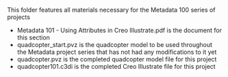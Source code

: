 This folder features all materials necessary for the Metadata 100 series of projects  
* Metadata 101 - Using Attributes in Creo Illustrate.pdf is the document for this section  
* quadcopter_start.pvz is the quadcopter model to be used throughout the Metadata project series that has not had any modifications to it yet  
* quadcopter.pvz is the completed quadcopter model file for this project  
* quadcopter101.c3di is the completed Creo Illustrate file for this project
